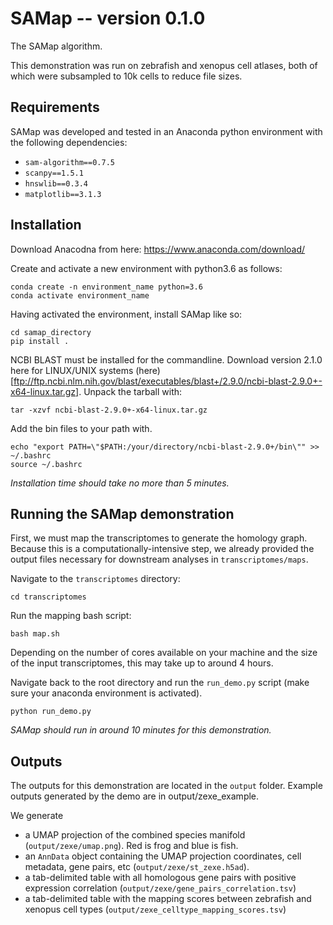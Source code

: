 # SAMap -- version 0.1.0
The SAMap algorithm.

This demonstration was run on zebrafish and xenopus cell atlases, both of which were subsampled to 10k cells to reduce file sizes.

## Requirements
SAMap was developed and tested in an Anaconda python environment with the following dependencies:
 - `sam-algorithm==0.7.5`
 - `scanpy==1.5.1`
 - `hnswlib==0.3.4`
 - `matplotlib==3.1.3`


## Installation

Download Anacodna from here:
    https://www.anaconda.com/download/

Create and activate a new environment with python3.6 as follows:
```
conda create -n environment_name python=3.6
conda activate environment_name
```
Having activated the environment, install SAMap like so:

```
cd samap_directory
pip install .
```

NCBI BLAST must be installed for the commandline. Download version 2.1.0 here for LINUX/UNIX systems (here)[ftp://ftp.ncbi.nlm.nih.gov/blast/executables/blast+/2.9.0/ncbi-blast-2.9.0+-x64-linux.tar.gz]. Unpack the tarball with:
```
tar -xzvf ncbi-blast-2.9.0+-x64-linux.tar.gz
```
Add the bin files to your path with.
```
echo "export PATH=\"$PATH:/your/directory/ncbi-blast-2.9.0+/bin\"" >> ~/.bashrc
source ~/.bashrc
```
*Installation time should take no more than 5 minutes.*

## Running the SAMap demonstration

First, we must map the transcriptomes to generate the homology graph. Because this is a computationally-intensive step, we already provided the output files necessary for downstream analyses in `transcriptomes/maps`.

Navigate to the `transcriptomes` directory:
```
cd transcriptomes
```

Run the mapping bash script:
```
bash map.sh
```
Depending on the number of cores available on your machine and the size of the input transcriptomes, this may take up to around 4 hours.

Navigate back to the root directory and run the `run_demo.py` script (make sure your anaconda environment is activated).

```
python run_demo.py
```

*SAMap should run in around 10 minutes for this demonstration.*

## Outputs
The outputs for this demonstration are located in the `output` folder. Example outputs generated by the demo are in output/zexe_example.

We generate
 - a UMAP projection of the combined species manifold (`output/zexe/umap.png`). Red is frog and blue is fish.
 - an `AnnData` object containing the UMAP projection coordinates, cell metadata, gene pairs, etc (`output/zexe/st_zexe.h5ad`).
 - a tab-delimited table with all homologous gene pairs with positive expression correlation (`output/zexe/gene_pairs_correlation.tsv`)
 - a tab-delimited table with the mapping scores between zebrafish and xenopus cell types (`output/zexe_celltype_mapping_scores.tsv`)
